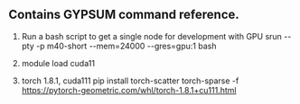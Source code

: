 ## Contains GYPSUM command reference. 

1. Run a bash script to get a single node for development with GPU
srun --pty -p m40-short --mem=24000 --gres=gpu:1 bash

2. module load cuda11

3. torch 1.8.1,
   cuda111
   pip install torch-scatter torch-sparse -f https://pytorch-geometric.com/whl/torch-1.8.1+cu111.html



